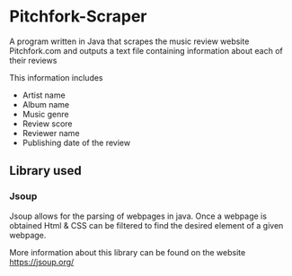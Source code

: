 # Pitchfork-Scraper
A program written in Java that scrapes the music review website Pitchfork.com and outputs a text file containing information about each of their reviews

This information includes 

- Artist name
- Album name
- Music genre
- Review score
- Reviewer name
- Publishing date of the review

## Library used

### Jsoup

Jsoup allows for the parsing of webpages in java. Once a webpage is obtained Html & CSS can be filtered to find the desired element of a given webpage. 

More information about this library can be found on the website https://jsoup.org/




